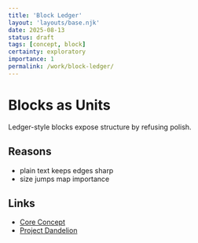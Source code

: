 ```yaml
---
title: 'Block Ledger'
layout: 'layouts/base.njk'
date: 2025-08-13
status: draft
tags: [concept, block]
certainty: exploratory
importance: 1
permalink: /work/block-ledger/
---
```


# Blocks as Units

Ledger-style blocks expose structure by refusing polish.

## Reasons

- plain text keeps edges sharp
- size jumps map importance

## Links

- [Core Concept](/concepts/core-concept/)
- [Project Dandelion](/projects/project-dandelion/)
